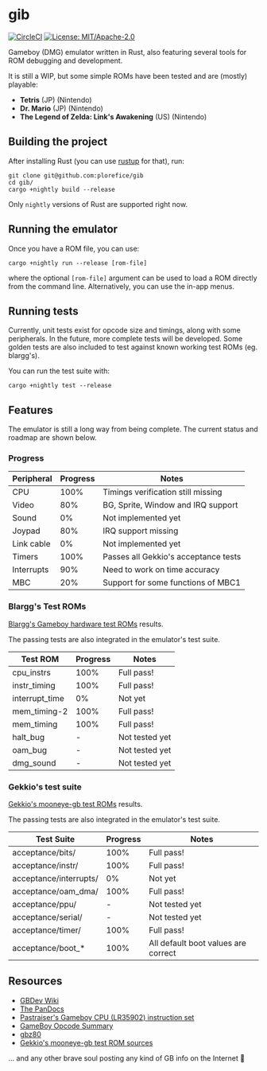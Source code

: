 # gib

[![CircleCI](https://circleci.com/gh/plorefice/gib.svg?style=shield)](https://circleci.com/gh/plorefice/gib)
[![License: MIT/Apache-2.0](https://img.shields.io/badge/license-GPLv3-blue.svg)](LICENSE)

Gameboy (DMG) emulator written in Rust, also featuring several tools for ROM debugging and development.

It is still a WIP, but some simple ROMs have been tested and are (mostly) playable:

* **Tetris** (JP) (Nintendo)
* **Dr. Mario** (JP) (Nintendo)
* **The Legend of Zelda: Link's Awakening** (US) (Nintendo)

## Building the project

After installing Rust (you can use [rustup](https://rustup.rs) for that), run:

```shell
git clone git@github.com:plorefice/gib
cd gib/
cargo +nightly build --release
```

Only `nightly` versions of Rust are supported right now.

## Running the emulator

Once you have a ROM file, you can use:

```shell
cargo +nightly run --release [rom-file]
```

where the optional `[rom-file]` argument can be used to load a ROM directly from
the command line. Alternatively, you can use the in-app menus.

## Running tests

Currently, unit tests exist for opcode size and timings, along with some peripherals.
In the future, more complete tests will be developed. Some golden tests are also
included to test against known working test ROMs (eg. blargg's).

You can run the test suite with:

```shell
cargo +nightly test --release
```

## Features

The emulator is still a long way from being complete. The current status and roadmap
are shown below.

### Progress

| Peripheral | Progress | Notes                                |
| ---------- | -------- | ------------------------------------ |
| CPU        | 100%     | Timings verification still missing   |
| Video      | 80%      | BG, Sprite, Window and IRQ support   |
| Sound      | 0%       | Not implemented yet                  |
| Joypad     | 80%      | IRQ support missing                  |
| Link cable | 0%       | Not implemented yet                  |
| Timers     | 100%     | Passes all Gekkio's acceptance tests |
| Interrupts | 90%      | Need to work on time accuracy        |
| MBC        | 20%      | Support for some functions of MBC1   |

### Blargg's Test ROMs

[Blargg's Gameboy hardware test ROMs](https://github.com/retrio/gb-test-roms) results.

The passing tests are also integrated in the emulator's test suite.

| Test ROM       | Progress | Notes          |
| -------------- | -------- | -------------- |
| cpu_instrs     | 100%     | Full pass!     |
| instr_timing   | 100%     | Full pass!     |
| interrupt_time | 0%       | Not yet        |
| mem_timing-2   | 100%     | Full pass!     |
| mem_timing     | 100%     | Full pass!     |
| halt_bug       | -        | Not tested yet |
| oam_bug        | -        | Not tested yet |
| dmg_sound      | -        | Not tested yet |

### Gekkio's test suite

[Gekkio's mooneye-gb test ROMs](https://gekkio.fi/files/mooneye-gb/latest/) results.

The passing tests are also integrated in the emulator's test suite.

| Test Suite             | Progress | Notes                               |
| ---------------------- | -------- | ----------------------------------- |
| acceptance/bits/       | 100%     | Full pass!                          |
| acceptance/instr/      | 100%     | Full pass!                          |
| acceptance/interrupts/ | 0%       | Not yet                             |
| acceptance/oam_dma/    | 100%     | Full pass!                          |
| acceptance/ppu/        | -        | Not tested yet                      |
| acceptance/serial/     | -        | Not tested yet                      |
| acceptance/timer/      | 100%     | Full pass!                          |
| acceptance/boot_*      | 100%     | All default boot values are correct |

## Resources

* [GBDev Wiki](http://gbdev.gg8.se/wiki/articles/Main_Page)
* [The PanDocs](http://bgb.bircd.org/pandocs.htm)
* [Pastraiser's Gameboy CPU (LR35902) instruction set](http://www.pastraiser.com/cpu/gameboy/gameboy_opcodes.html)
* [GameBoy Opcode Summary](http://www.devrs.com/gb/files/opcodes.html)
* [gbz80](https://rednex.github.io/rgbds/gbz80.7.html)
* [Gekkio's mooneye-gb test ROM sources](https://github.com/Gekkio/mooneye-gb/tree/master/tests)

... and any other brave soul posting any kind of GB info on the Internet :pray:
